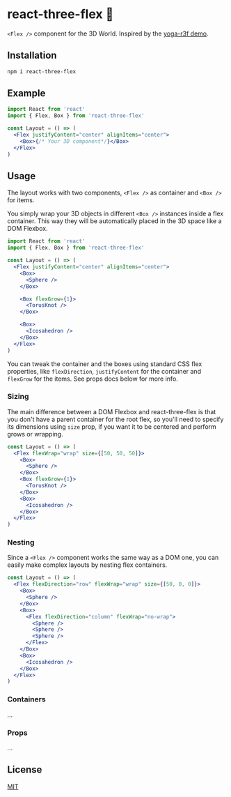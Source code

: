 # react-three-flex 💠

`<Flex />` component for the 3D World. Inspired by the [yoga-r3f demo](https://codesandbox.io/s/yoga-r3f-lgl0j).

## Installation

```sh
npm i react-three-flex
```

## Example

```jsx
import React from 'react'
import { Flex, Box } from 'react-three-flex'

const Layout = () => (
  <Flex justifyContent="center" alignItems="center">
    <Box>{/* Your 3D component*/}</Box>
  </Flex>
)
```

## Usage

The layout works with two components, `<Flex />` as container and `<Box />` for items.

You simply wrap your 3D objects in different `<Box />` instances inside a flex container. This way they will be automatically placed in the 3D space like a DOM Flexbox.

```jsx
import React from 'react'
import { Flex, Box } from 'react-three-flex'

const Layout = () => (
  <Flex justifyContent="center" alignItems="center">
    <Box>
      <Sphere />
    </Box>

    <Box flexGrow={1}>
      <TorusKnot />
    </Box>

    <Box>
      <Icosahedron />
    </Box>
  </Flex>
)
```

You can tweak the container and the boxes using standard CSS flex properties, like `flexDirection`, `justifyContent` for the container and `flexGrow` for the items. See props docs below for more info.

### Sizing

The main difference between a DOM Flexbox and react-three-flex is that you don't have a parent container for the root flex, so you'll need to specify its dimensions using `size` prop, if you want it to be centered and perform grows or wrapping.

```jsx
const Layout = () => (
  <Flex flexWrap="wrap" size={[50, 50, 50]}>
    <Box>
      <Sphere />
    </Box>
    <Box flexGrow={1}>
      <TorusKnot />
    </Box>
    <Box>
      <Icosahedron />
    </Box>
  </Flex>
)
```

### Nesting

Since a `<Flex />` component works the same way as a DOM one, you can easily make complex layouts by nesting flex containers.

```jsx
const Layout = () => (
  <Flex flexDirection="row" flexWrap="wrap" size={[50, 0, 0]}>
    <Box>
      <Sphere />
    </Box>
    <Box>
      <Flex flexDirection="column" flexWrap="no-wrap">
        <Sphere />
        <Sphere />
        <Sphere />
      </Flex>
    </Box>
    <Box>
      <Icosahedron />
    </Box>
  </Flex>
)
```

### Containers

...

### Props

...

## License

[MIT](LICENSE)
